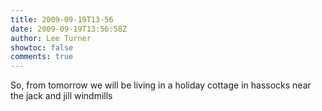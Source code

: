 ```yaml
---
title: 2009-09-19T13-56
date: 2009-09-19T13:56:58Z
author: Lee Turner
showtoc: false
comments: true
---
```


So, from tomorrow we will be living in a holiday cottage in hassocks near the jack and jill windmills

